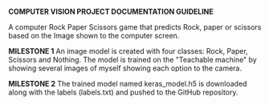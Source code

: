 **COMPUTER VISION PROJECT DOCUMENTATION GUIDELINE**

A computer Rock Paper Scissors game that predicts Rock, paper or scissors based on the Image shown to the computer screen.

**MILESTONE 1**
An image model is created with four classes: Rock, Paper, Scissors and Nothing. The model is trained on the "Teachable machine" by showing several images of myself showing each option to the camera.

**MILESTONE 2**
The trained model named keras_model.h5 is downloaded along with the labels (labels.txt) and pushed to the GitHub repository.
